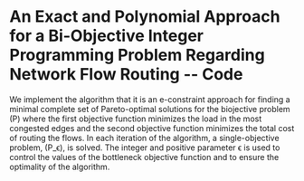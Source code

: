 # An Exact and Polynomial Approach for a Bi-Objective Integer Programming Problem Regarding Network Flow Routing -- Code

We implement the algorithm that it is an e-constraint approach for finding a minimal complete set of Pareto-optimal solutions for the biojective problem (P) where the first objective function minimizes the load in the most congested edges and the second objective function minimizes the total cost of routing the flows. In each iteration of the algorithm, a single-objective problem, (P_ϵ), is solved. The integer and positive parameter ϵ is used to control the values of the bottleneck objective function and to ensure the optimality of the algorithm. 
